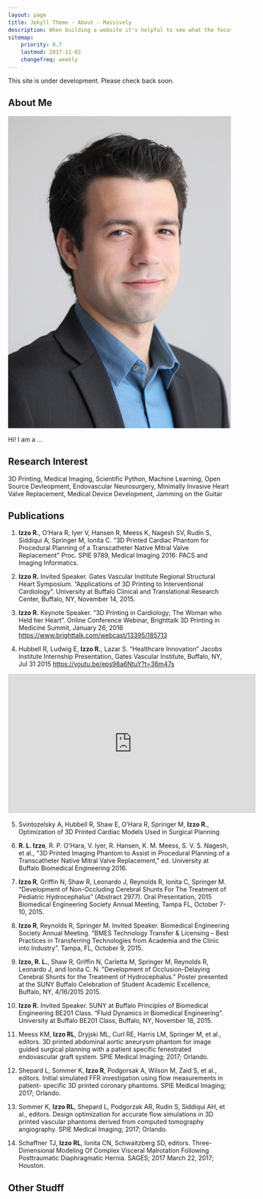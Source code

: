 ```yaml
---
layout: page
title: Jekyll Theme - About - Massively
description: When building a website it's helpful to see what the focus of your site is. This page is an example of how to show a website's focus.
sitemap:
    priority: 0.7
    lastmod: 2017-11-02
    changefreq: weekly
---
```



This site is under development. Please check back soon. 

## About Me

<img class="image left" src="/images/Rick-Izzo_Portrait_01.jpg">

Hi! I am a ...

## Research Interest

3D Printing, Medical Imaging, Scientific Python, Machine Learning, Open Source Devleopment, Endovascular Neurosurgery, Minimally Invasive Heart Valve Replacement, Medical Device Development, Jamming on the Guitar

## Publications

1) <b>Izzo R.</b>, O’Hara R, Iyer V, Hansen R, Meess K, Nagesh SV, Rudin S, Siddiqui A, Springer M,  Ionita C. "3D Printed Cardiac Phantom for Procedural Planning of a Transcatheter Native Mitral Valve Replacement" Proc. SPIE 9789, Medical Imaging 2016: PACS and Imaging Informatics.

2) <b>Izzo R.</b> Invited Speaker. Gates Vascular Institute Regional Structural Heart Symposium. “Applications of 3D Printing to Interventional Cardiology”. University at Buffalo Clinical and Translational Research Center, Buffalo, NY, November 14, 2015.

3) <b>Izzo R.</b> Keynote Speaker. “3D Printing in Cardiology; The Woman who Held her Heart”. Online Conference Webinar, Brighttalk 3D Printing in Medicine Summit, January 26, 2016 https://www.brighttalk.com/webcast/13395/185713

4) Hubbell R, Ludwig E, <b>Izzo R.</b>, Lazar S. “Healthcare Innovation” Jacobs Institute Internship Presentation, Gates Vascular Institute, Buffalo, NY, Jul 31 2015 
https://youtu.be/eps98a6NtuY?t=36m47s

<iframe width="560" height="315" src="https://www.youtube.com/embed/eps98a6NtuY?start=2207" frameborder="0" allow="autoplay; encrypted-media" allowfullscreen></iframe>

5) Svintozelsky A, Hubbell R, Shaw E, O’Hara R, Springer M, <b>Izzo R.</b>, Optimization of 3D Printed Cardiac Models Used in Surgical Planning

6) <b>R. L. Izzo</b>, R. P. O'Hara, V. Iyer, R. Hansen, K. M. Meess, S. V. S. Nagesh, et al., "3D Printed Imaging Phantom to Assist in Procedural Planning of a Transcatheter Native Mitral Valve Replacement," ed. University at Buffalo Biomedical Engineering 2016.

7) <b>Izzo R</b>, Griffin N, Shaw R, Leonardo J, Reynolds R, Ionita C, Springer M. “Development of Non-Occluding Cerebral Shunts For The Treatment of Pediatric Hydrocephalus” (Abstract 2977). Oral Presentation, 2015 Biomedical Engineering Society Annual Meeting, Tampa FL, October 7-10, 2015. 

8) <b>Izzo R</b>, Reynolds R, Springer M. Invited Speaker. Biomedical Engineering Society Annual Meeting. “BMES Technology Transfer & Licensing – Best Practices in Transferring Technologies from Academia and the Clinic into Industry”. Tampa, FL, October 9, 2015. 

9) <b>Izzo, R. L.</b>, Shaw R, Griffin N, Carletta M, Springer M, Reynolds R, Leonardo J, and Ionita C. N. "Development of Occlusion-Delaying Cerebral Shunts for the Treatment of Hydrocephalus." Poster presented at the SUNY Buffalo Celebration of Student Academic Excellence, Buffalo, NY, 4/16/2015 2015.

10) <b>Izzo R.</b> Invited Speaker. SUNY at Buffalo Principles of Biomedical Engineering BE201 Class. “Fluid Dynamics in Biomedical Engineering”. University at Buffalo BE201 Class, Buffalo, NY, November 18, 2015.

11) Meess KM, <b>Izzo RL</b>, Dryjski ML, Curl RE, Harris LM, Springer M, et al., editors. 3D printed abdominal aortic aneurysm phantom for image guided surgical planning with a patient specific fenestrated endovascular graft system. SPIE Medical Imaging; 2017; Orlando.

12) Shepard L, Sommer K, <b>Izzo R</b>, Podgorsak A, Wilson M, Zaid S, et al., editors. Initial simulated FFR investigation using flow measurements in patient- specific 3D printed coronary phantoms. SPIE Medical Imaging; 2017; Orlando.

13) Sommer K, <b>Izzo RL</b>, Shepard L, Podgorzak AR, Rudin S, Siddiqui AH, et al., editors. Design optimization for accurate flow simulations in 3D printed vascular phantoms derived from computed tomography angiography. SPIE Medical Imaging; 2017; Orlando.

14) Schaffner TJ, <b>Izzo RL</b>, Ionita CN, Schwaitzberg SD, editors. Three-Dimensional Modeling Of Complex Visceral Malrotation Following Posttraumatic Diaphragmatic Hernia. SAGES; 2017 March 22, 2017; Houston.


## Other Studff
